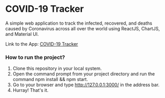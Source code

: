 # COVID-19 Tracker

A simple web application to track the infected, recovered, and deaths caused by Coronavirus across all over the world using ReactJS, ChartJS, and Material UI. 

Link to the App: [COVID-19 Tracker](https://itstaranarora.github.io/covid19-tracker/)

### How to run the project?

1. Clone this repository in your local system.
2. Open the command prompt from your project directory and run the command npm install && npm start.
3. Go to your browser and type http://127.0.0.1:3000/ in the address bar.
4. Hurray! That's it.
